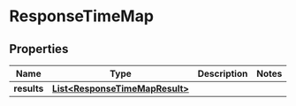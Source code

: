 

# ResponseTimeMap

## Properties

Name | Type | Description | Notes
------------ | ------------- | ------------- | -------------
**results** | [**List&lt;ResponseTimeMapResult&gt;**](ResponseTimeMapResult.md) |  | 





